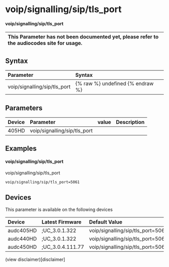 ﻿---
description: voip/signalling/sip/tls_port
search: false
---

# voip/signalling/sip/tls_port

#### voip/signalling/sip/tls_port


| This Parameter has not been documented yet, please refer to the audiocodes site for usage.  |
| :--- |

## Syntax
| Parameter | Syntax |
| :--- | :--- |
|voip/signalling/sip/tls_port | {% raw %} undefined {% endraw %} |

## Parameters
|Device|Parameter|value|Description|
|:---|:---|:---|:---|
| 405HD | voip/signalling/sip/tls_port |  |  |

## Examples
#### voip/signalling/sip/tls_port

voip/signalling/sip/tls_port

```
voip/signalling/sip/tls_port=5061
```

## Devices
This parameter is available on the following devices

| Device | Latest Firmware | Default Value |
|:---|:---|:---|
| audc405HD | ;UC_3.0.1.322 | voip/signalling/sip/tls_port=5061 
| audc440HD | ;UC_3.0.1.322 | voip/signalling/sip/tls_port=5061 
| audc450HD | ;UC_3.0.4.111.77 | voip/signalling/sip/tls_port=5061 

(view disclaimer)[disclaimer]
